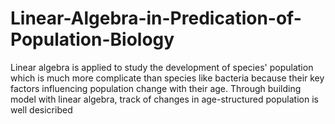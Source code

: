 # Linear-Algebra-in-Predication-of-Population-Biology
Linear algebra is applied to study the development of species' population which is much more complicate than species like bacteria because their key factors influencing population change with their age. Through building model with linear algebra, track of changes in age-structured population is well desicribed
